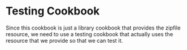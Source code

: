 Testing Cookbook
================

Since this cookbook is just a library cookbook that provides the zipfile resource, we need to use a
testing cookbook that actually uses the resource that we provide so that we can test it.